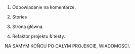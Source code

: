 1. Odpowiadanie na komentarze.

2. Stories

3. Strona główna.

4. Refaktor projektu & testy.

NA SAMYM KOŃCU PO CAŁYM PROJEKCIE, WIADOMOŚCI.
